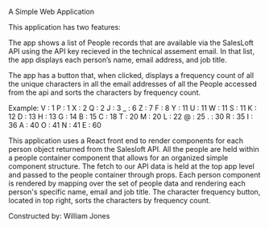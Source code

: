A Simple Web Application

This application has two features:

The app shows a list of People records that are available via the SalesLoft API using the API key recieved in the technical assement email. In that list, the app displays each person’s name, email address, and job title.

The app has a button that, when clicked, displays a frequency count of all the unique characters in all the email addresses of all the People accessed from the api and sorts the characters by frequency count.

Example: 
V : 1
P : 1
X : 2
Q : 2
J : 3
_ : 6
Z : 7
F : 8
Y : 11
U : 11
W : 11
S : 11
K : 12
D : 13
H : 13
G : 14
B : 15
C : 18
T : 20
M : 20
L : 22
@ : 25
. : 30
R : 35
I : 36
A : 40
O : 41
N : 41
E : 60


This application uses a React front end to render components for each person object returned from the Salesloft API. All the people are held within a people container component that allows for an organized simple component structure. The fetch to our API data is held at the top app level and passed to the people container through props. Each person component is rendered by mapping over the set of people data and rendering each person's specific name, email and job title. The character frequency button, located in top right, sorts the characters by frequency count.

Constructed by: William Jones
